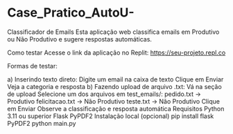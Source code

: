 # Case_Pratico_AutoU-


Classificador de Emails
Esta aplicação web classifica emails em Produtivo ou Não Produtivo e sugere respostas automáticas.

Como testar
Acesse o link da aplicação no Replit:
https://seu-projeto.repl.co

Formas de testar:

a) Inserindo texto direto:
Digite um email na caixa de texto
Clique em Enviar
Veja a categoria e resposta
b) Fazendo upload de arquivo .txt:
Vá na seção de upload
Selecione um dos arquivos em test_emails/:
pedido.txt → Produtivo
felicitacao.txt → Não Produtivo
teste.txt → Não Produtivo
Clique em Enviar
Observe a classificação e resposta automática
Requisitos
Python 3.11 ou superior
Flask
PyPDF2
Instalação local (opcional)
pip install flask PyPDF2
python main.py
